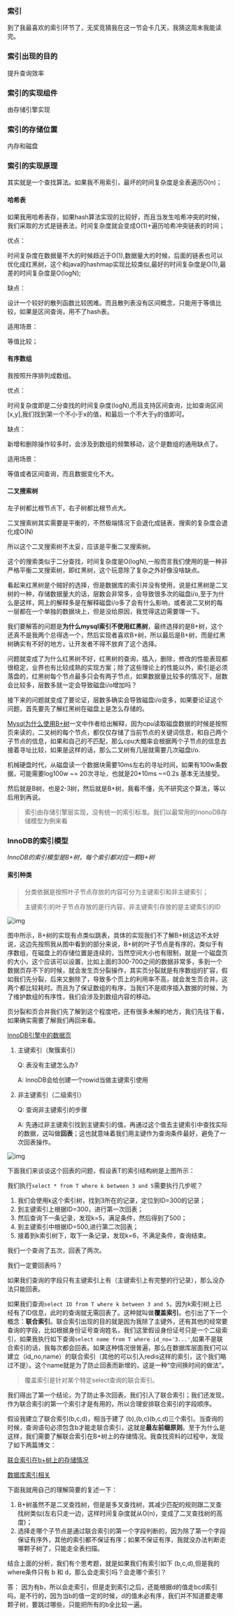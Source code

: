 ### 索引

到了我最喜欢的索引环节了，无奖竞猜我在这一节会卡几天，我猜这周末我能读完。





### 索引出现的目的

提升查询效率



### 索引的实现组件

由存储引擎实现



### 索引的存储位置

内存和磁盘



### 索引的实现原理

其实就是一个查找算法。如果我不用索引，最坏的时间复杂度是全表遍历O(n)；

#### 哈希表

如果我用哈希表存，如果hash算法实现的比较好，而且当发生哈希冲突的时候，我们采取的方式是链表法，时间复杂度就会变成O(1)+遍历哈希冲突链表的时间；

优点：

​	时间复杂度在数据量不大的时候趋近于O(1),数据量大的时候，后面的链表也可以优化成红黑树，这个和java的hashmap实现比较类似,最好的时间复杂度是O(1),最差的时间复杂度是O(logN);

缺点：

​	设计一个较好的散列函数比较困难。而且散列表没有区间概念，只能用于等值比较，如果是区间查询，用不了hash表。

适用场景：

等值比较；



#### 有序数组

我按照升序排列成数组。

优点：

时间复杂度即是二分查找的时间复杂度(logN),而且支持区间查询，比如查询区间[x,y],我们找到第一个不小于x的值，和最后一个不大于y的值即可。

缺点：

新增和删除操作较多时，会涉及到数组的频繁移动，这个是数组的通用缺点了。

适用场景：

等值或者区间查询，而且数据变化不大。



#### 二叉搜索树

左子树都比根节点下，右子树都比根节点大。

二叉搜索树其实需要是平衡的，不然极端情况下会退化成链表，搜索的复杂度会退化成O(N)

所以这个二叉搜索树不太妥，应该是平衡二叉搜索树。

这个的搜索类似于二分查找，时间复杂度是O(logN),一般而言我们使用的是一种非严格平衡二叉搜索树，即红黑树，这个玩意除了复杂之外好像没啥缺点。

看起来红黑树是个贼好的选择，但是数据库的索引并没有使用，说是红黑树是二叉树的一种，存储数据量大的话，层数会非常多，会导致很多次的磁盘i/o,至于为什么是这样，网上的解释多是在解释磁盘i/o多了会有什么影响，或者说二叉树的每一层都在一个单独的数据块上，但是没给原因，我觉得这边需要理一下。

我们要解答的问题是**为什么mysql索引不使用红黑树**，最终选择的是B+树，这个还真不是我两个总得选一个，然后实现者喜欢B+树，所以最后是B+树，而是红黑树确实有不好的地方，让开发者不得不放弃了这个选择。



问题就变成了为什么红黑树不好，红黑树的查询，插入，删除，修改的性能表现都很稳定，业界也有比较成熟的实现方案；除了这些理论上的性能以外，索引是必须落盘的，红黑树每个节点最多只会有两子节点，如果数据量比较多的情况下，层数会比较多，层数多就一定会导致磁盘i/o增加吗？



接下来的问题就变成了要论证，层数多确实会导致磁盘i/o变多，如果要论证这个问题，首先要先了解红黑树在磁盘上是怎么存储的。

[Mysql为什么使用B+树](https://www.cnblogs.com/wangflower/p/12237762.html)一文中作者给出解释，因为cpu读取磁盘数据的时候是按照页来读的，二叉树的每个节点，都仅仅存储了当前节点的关键词信息，和自己两个子节点的信息，如果和自己的不匹配，那么cpu大概率会根据两个子节点的信息去接着寻址比较，如果是这样的话，那么二叉树有几层就需要几次磁盘i/o.

机械硬盘时代，从磁盘读一个数据块需要10ms左右的寻址时间，如果有100w条数据，可能需要log100w ~= 20次寻址，也就是20*10ms ~=0.2s 基本无法接受。

然后就是B树，也是2-3树，然后就是B+树，我看不懂，先不研究这个算法，等以后用到再说。



> 索引由存储引擎层实现，没有统一的索引标准。我们以最常用的InonoDB存储模型为例来看

### InnoDB的索引模型

*InnoDB的索引模型是B+树，每个索引都对应一颗B+树*

#### 索引种类

> 分类依据是按照叶子节点存放的内容可分为主键索引和非主键索引；
>
> 主键索引的叶子节点存放的是行内容，非主键索引存放的是主键索引的ID

![img](https://static001.geekbang.org/resource/image/dc/8d/dcda101051f28502bd5c4402b292e38d.png)

图中所示，B+树的实现有点类似跳表，具体的实现我们不了解B+树这边不太好说，这边先按照我从图中看到的部分来说，B+树的叶子节点是有序的，类似于有序数组，在磁盘上的存储位置是连续的，当然空间大小也有限制，就是一个磁盘页的大小，这个应该可以设置，比如上面的300-700之间的数据非常多，多到一个数据页存不下的时候，就会发生页分裂操作，其实页分裂就是有序数组的扩容，假如我们先分裂，后来又删除了，导致多个页上的利用率不高，就会发生页合并。这两个都比较耗时。而且为了保证数组的有序，当我们不是顺序插入数据的时候，为了维护数组的有序性，我们会涉及到数组内容的移动。

页分裂和页合并我们先了解到这个程度吧，还有很多未解的地方，我们先往下看，如果确实需要了解我们再回来看。

[InnoDB引擎中的数据页](https://www.cnblogs.com/ZhuChangwu/p/14041410.html)

1. 主键索引（聚簇索引）

   Q: 表没有主键怎么办?

   A: InnoDB会给创建一个rowid当做主键索引使用

   

2. 非主键索引（二级索引）

   Q: 查询非主键索引的步骤

   A: 先通过非主键索引找到主键索引的值，再通过这个值去主键索引中查找实际的数据，这叫做**回表**；这也就意味着我们用主键作为查询条件最好，避免了一次回表操作。

![img](https://static001.geekbang.org/resource/image/dc/8d/dcda101051f28502bd5c4402b292e38d.png)

下面我们来谈谈这个回表的问题，假设表T的索引结构树是上图所示：

我们执行`select * from T where k between 3 and 5`需要执行几步呢？

1. 我们会使用k这个索引树，找到3所在的记录，定位到ID=300的记录；
2. 到主键索引上根据ID=300，进行第一次回表；
3. 然后查询下一条记录，发现k=5，满足条件，然后得到了500；
4. 到主键索引中根据ID=500,进行第二次回表；
5. 接着到k索引树下，取下一条记录，发现k=6，不满足条件，查询结束。

我们一个查询了五次，回表了两次。

我们一定要回表吗？

如果我们查询的字段只有主键索引上有（主键索引上有完整的行记录），那么没办法只能回表。

如果我们查询`select ID from T where k between 3 and 5`，因为k索引树上已经有了ID信息，此时的查询就无需回表了。这种就叫做**覆盖索引**。也引出了下一个概念：**联合索引**。联合索引出现的目的就是因为我除了主键外，还有其他的经常要查询的字段，比如根据身份证号查询姓名，我们这里假设身份证号只是一个二级索引，如果我执行如下查询`select name from T where id_no='3...'`,如果不是联合索引的话，我每次都会回表。如果这种情况很普遍，那么在数据库层面我们可以建立（id_no,name）的联合索引（其他的可以引入redis这样的索引，这个我们略过不提）。这个name就是为了防止回表而新增的，这是一种“空间换时间的做法”。

> 覆盖索引是针对某个特定select查询的联合索引。

我们得出了第一个结论，为了防止多次回表，我们引入了联合索引；我们还发现，作为联合索引的第一个索引才是有用的，所以合理安排联合索引的字段顺序。

假设我建立了联合索引(b,c,d)，相当于建了 (b),(b,c)(b,c,d)三个索引。当查询的时候，查询语句必须包含b才能走联合索引，这就是**最左前缀原则**。至于为什么是这样，我们需要了解联合索引在B+树上的存储情况。我查找资料的过程中，发现了如下两篇博文：

[联合索引在b+树上的存储情况](https://blog.csdn.net/feichitianxia/article/details/107997795)

[数据库索引相关](http://blog.codinglabs.org/articles/theory-of-mysql-index.html)

下面我就用自己的理解简要的复述一下：

1. B+树虽然不是二叉查找树，但是是多叉查找树，其减少匹配的规则跟二叉查找树类似(左右只走一边，这样时间复杂度就从O(n)，变成了二叉查找树的高度)；
2. 选择走哪个子节点是通过联合索引的第一个字段判断的，因为除了第一个字段保证有序外，其他的索引都不保证有序；如果不保证有序，我就没办法判断走哪颗子树了，只能走全表扫描。



结合上面的分析，我们有个思考题，就是如果我们有索引如下 (b,c,d),但是我的where条件只有 b 和 d，那么会走索引吗？会走哪个索引？

答： 因为有b，所以会走索引，但是走到索引之后，还能根据d的值走bcd索引吗，是不行的，因为当b的值一定的时候，d的值未必有序，我们并不知道要走哪颗子树，要跳过哪些，只能把所有的b全比较一遍。











